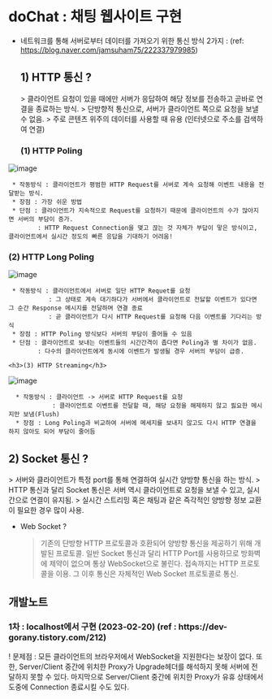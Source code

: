 # doChat : 채팅 웹사이트 구현

* 네트워크를 통해 서버로부터 데이터를 가져오기 위한 통신 방식 2가지 : 
  (ref: https://blog.naver.com/jamsuham75/222337979985)
  
  <h2>1) HTTP 통신 ?</h2>
    > 클라이언트 요청이 있을 때에만 서버가 응답하여 해당 정보를 전송하고 곧바로 연결을 종료하는 방식.
    > 단방향적 통신으로, 서버가 클라이언트 쪽으로 요청을 보낼 수 없음.
    > 주로 콘텐츠 위주의 데이터를 사용할 때 유용 (인터넷으로 주소를 검색하여 연결)
    
   <h3>(1) HTTP Poling</h3?
    
![image](https://user-images.githubusercontent.com/108982584/220249260-12d90d8d-8aca-44db-a6de-cfbbf46aac69.png)
    
     * 작동방식 : 클라이언트가 평범한 HTTP Request를 서버로 계속 요청해 이벤트 내용을 전달받는 방식.
     * 장점 : 가장 쉬운 방법
     * 단점 : 클라이언트가 지속적으로 Request를 요청하기 때문에 클라이언트의 수가 많아지면 서버의 부담이 증가.
            : HTTP Request Connection을 맺고 끊는 것 자체가 부답이 맣은 방식이고, 클라이언트에서 실시간 정도의 빠른 응답을 기대하기 어려움!


   <h3>(2) HTTP Long Poling</h3>
    
![image](https://user-images.githubusercontent.com/108982584/220250725-01a970b2-e57b-4da5-bbc5-d22c488378c0.png)

     * 작동방식 : 클라이언트에서 서버로 일단 HTTP Requet를 요청
               : 그 상태로 계속 대기하다가 서버에서 클라이언트로 전닳할 이벤트가 있다면 그 순간 Response 메시지를 전달하며 연결 종료
               : 곧 클라이언트가 다시 HTTP Request를 요청해 다음 이벤트를 기다리는 방식
     * 장점 : HTTP Poling 방식보다 서버의 부담이 줄어들 수 있음
     * 단점 : 클라이언트로 보내는 이벤트들의 시간간격이 좁다면 Poling과 별 차이가 없음.
            : 다수의 클라이언트에게 동시에 이벤트가 발생될 경우 서버의 부담이 급증.
              
    <h3>(3) HTTP Streaming</h3>
    
![image](https://user-images.githubusercontent.com/108982584/220254015-4f86f0c8-8b9b-49c9-91fd-9a38166928a0.png)

      * 작동방식 : 클라이언트 -> 서버로 HTTP Request를 요청
                : 클라이언트로 이벤트를 전달할 때, 해당 요청을 해제하지 않고 핋요한 메시지만 보냄(Flush)
      * 장점 : Long Poling과 비교하여 서버에 메세지를 보내지 않고도 다시 HTTP 연결을 하지 않아도 되어 부담이 줄어듬

 <h2>2) Socket 통신 ?</h2>
    > 서버와 클라이언트가 특정 port를 통해 연결하여 실시간 양방향 통신을 하는 방식.
    > HTTP 통신과 달리 Socket 통신은 서버 역시 클라이언트로 요청을 보낼 수 있고, 실시간으로 연결이 유지됨.
    > 실시간 스트리밍 혹은 채팅과 같은 즉각적인 양방향 정보 교환이 필요한 경우 많이 사용.
  
* Web Socket ? 
  > 기존의 단방향 HTTP 프로토콜과 호환되어 양방향 통신을 제공하기 위해 개발된 프로토콜.
  > 일반 Socket 통신과 달리 HTTP Port를 사용하므로 방화벽에 제약이 없으며 통상 WebSocket으로 불린다.
  > 접속까지는 HTTP 프로토콜을 이용. 그 이후 통신은 자체적인 Web Socket 프로토콜로 통신.


<h2> 개발노트 </h2>
<h3>1차 : localhost에서 구현 (2023-02-20) (ref : https://dev-gorany.tistory.com/212)</h3>
  ! 문제점 : 모든 클라이언트의 브라우저에서 WebSocket을 지원한다는 보장이 없다.
            또한, Server/Client 중간에 위치한 Proxy가 Upgrade헤더를 해석하지 못해 서버에 전달하지 못할 수 있다. 마지막으로
            Server/Client 중간에 위치한 Proxy가 유휴 상태에서 도중에 Connection 종료시킬 수도 있다.
